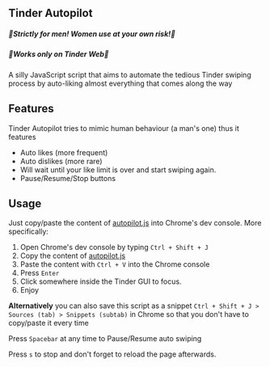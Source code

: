 Tinder Autopilot
-------------

##### :rotating_light:Strictly for men! Women use at your own risk!:rotating_light:
##### :rotating_light:Works only on Tinder Web:rotating_light:

A silly JavaScript script that aims to automate the tedious Tinder swiping process by auto-liking almost everything that comes along the way

Features
-----------

Tinder Autopilot tries to mimic human behaviour (a man's one) thus it features
* Auto likes (more frequent)
* Auto dislikes (more rare)
* Will wait until your like limit is over and start swiping again.
* Pause/Resume/Stop buttons

Usage
-------

Just copy/paste the content of [autopilot.js](https://github.com/ThanosFisherman/Tinder-Autopilot/blob/master/autopilot.js) into Chrome's dev console. More specifically:

1. Open Chrome's dev console by typing `Ctrl + Shift + J`
2. Copy the content of [autopilot.js](https://github.com/ThanosFisherman/Tinder-Autopilot/blob/master/autopilot.js)
3. Paste the content with `Ctrl + V` into the Chrome console
4. Press `Enter`
5. Click somewhere inside the Tinder GUI to focus.
6. Enjoy
 
**Alternatively** you can also save this script as a snippet `Ctrl + Shift + J > Sources (tab) > Snippets (subtab)` in Chrome so that you don't have to copy/paste it every time 

Press `Spacebar` at any time to Pause/Resume auto swiping

Press `s` to stop and don't forget to reload the page afterwards.

